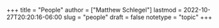 +++
title = "People"
author = ["Matthew Schlegel"]
lastmod = 2022-10-27T20:20:16-06:00
slug = "people"
draft = false
notetype = "topic"
+++
